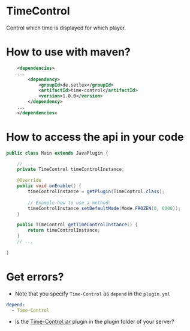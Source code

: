 # TimeControl
Control which time is displayed for which player.

# How to use with maven?
```xml
    <dependencies>
    ...
        <dependency>
            <groupId>de.setlex</groupId>
            <artifactId>time-control</artifactId>
            <version>1.0.0</version>
        </dependency>
    ...
    </dependencies>
```

# How to access the api in your code

```java
public class Main extends JavaPlugin {

    // ...
    private TimeControl timeControlInstance;

    @Override
    public void onEnable() {
        timeControlInstance = getPlugin(TimeControl.class);
        
        // Example how to use a method:
        timeControlInstance.setDefaultMode(Mode.FROZEN(0, 6000));
    }

    public TimeControl getTimeControlInstance() {
        return timeControlInstance;
    }
    // ...
    
}
```

# Get errors?
 - Note that you specify `Time-Control` as `depend` in the `plugin.yml`
```yml
depend:
  - Time-Control
```
 - Is the [Time-Control.jar](https://github.com/TheHedgehogGamer/TimeControl/releases/tag/Plugin) plugin in the plugin folder of your server?